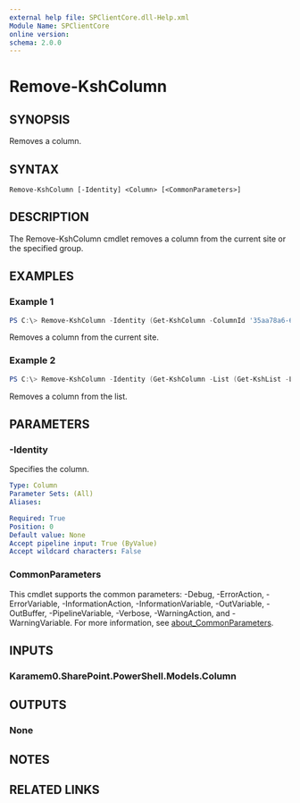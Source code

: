 ```yaml
---
external help file: SPClientCore.dll-Help.xml
Module Name: SPClientCore
online version:
schema: 2.0.0
---
```


# Remove-KshColumn

## SYNOPSIS
Removes a column.

## SYNTAX

```
Remove-KshColumn [-Identity] <Column> [<CommonParameters>]
```

## DESCRIPTION
The Remove-KshColumn cmdlet removes a column from the current site or the specified group.

## EXAMPLES

### Example 1
```powershell
PS C:\> Remove-KshColumn -Identity (Get-KshColumn -ColumnId '35aa78a6-66d7-472c-ab6b-d534193842af')
```

Removes a column from the current site.

### Example 2
```powershell
PS C:\> Remove-KshColumn -Identity (Get-KshColumn -List (Get-KshList -ListTitle 'Announcements') -ColumnId '35aa78a6-66d7-472c-ab6b-d534193842af')
```

Removes a column from the list.

## PARAMETERS

### -Identity
Specifies the column.

```yaml
Type: Column
Parameter Sets: (All)
Aliases:

Required: True
Position: 0
Default value: None
Accept pipeline input: True (ByValue)
Accept wildcard characters: False
```

### CommonParameters
This cmdlet supports the common parameters: -Debug, -ErrorAction, -ErrorVariable, -InformationAction, -InformationVariable, -OutVariable, -OutBuffer, -PipelineVariable, -Verbose, -WarningAction, and -WarningVariable. For more information, see [about_CommonParameters](http://go.microsoft.com/fwlink/?LinkID=113216).

## INPUTS

### Karamem0.SharePoint.PowerShell.Models.Column

## OUTPUTS

### None

## NOTES

## RELATED LINKS

